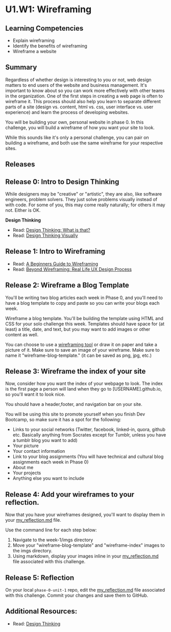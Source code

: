 # U1.W1: Wireframing

## Learning Competencies
- Explain wireframing
- Identify the benefits of wireframing
- Wireframe a website 


## Summary

Regardless of whether design is interesting to you or not, web design
matters to end users of the website and business management.  It's
important to know about so you can work more effectively with other
teams in the organization.  One of the first steps in creating a web page
is often to wireframe it. This process should also help you learn to separate different parts of a site (design vs. content, html vs. css, user interface vs. user experience) and learn the process of developing websites.

You will be building your own, personal website in phase 0. In this challenge, you will build a wireframe of how you want your site to look. 

While this sounds like it's only a personal challenge, you can pair on building a wireframe, and both use the same wireframe for your respective sites. 

## Releases

## Release 0: Intro to Design Thinking

While designers may be "creative" or "artistic", they are also, like
software engineers, problem solvers. They just solve problems visually
instead of with code. For some of you, this may come really naturally;
for others it may not. Either is OK. 
 

**Design Thinking**
- Read: [Design Thinking: What is that?](http://www.fastcompany.com/919258/design-thinking-what)
- Read: [Design Thinking Visually](http://visual.ly/what-design-thinking)

## Release 1: Intro to Wireframing

- Read: [A Beginners Guide to Wireframing](http://webdesign.tutsplus.com/tutorials/a-beginners-guide-to-wireframing--webdesign-7399)
- Read: [Beyond Wireframing: Real Life UX Design Process](http://uxdesign.smashingmagazine.com/2012/08/29/beyond-wireframing-real-life-ux-design-process/)

## Release 2: Wireframe a Blog Template
You'll be writing two blog articles each week in Phase 0, and you'll need to have a blog template to copy and paste so you can write your blogs each week. 

Wireframe a blog template. You'll be building the template using HTML and CSS for your solo challenge this week. Templates should have space for (at least) a title, date, and text, but you may want to add images or other content as well. 

You can choose to use a [wireframing tool](http://mashable.com/2010/07/15/wireframing-tools/) or draw it on paper and take a picture of it. Make sure to save an image of your wireframe. Make sure to name it "wireframe-blog-template." (it can be saved as png, jpg, etc.)

## Release 3: Wireframe the index of your site
Now, consider how you want the index of your webpage to look. The index is the first page a person will land when they go to [USERNAME].github.io, so you'll want it to look nice. 

You should have a header,footer, and navigation bar on your site. 

You will be using this site to promote yourself when you finish Dev Bootcamp, so make sure it has a spot for the following:

  - Links to your social networks (Twitter, facebook, linked-in, quora, github etc. Basically anything from Socrates except for Tumblr, unless you have a tumblr blog you want to add)
  - Your picture
  - Your contact information
  - Link to your blog assignments (You will have technical and cultural blog assignments each week in Phase 0)
  - About me
  - Your projects
  - Anything else you want to include

## Release 4: Add your wireframes to your reflection.

Now that you have your wireframes designed, you'll want to display them in your [my_reflection.md](my_reflection.md) file. 

Use the command line for each step below:
  1. Navigate to the week-1/imgs directory
  2. Move your "wireframe-blog-template" and "wireframe-index" images to the imgs directory.
  3. Using markdown, display your images inline in your [my_reflection.md](my_reflection.md) file associated with this challenge.

## Release 5: Reflection
On your local `phase-0-unit-1` repo, edit the [my_reflection.md](my_reflection.md) file associated with this challenge. Commit your changes and save them to GitHub. 

## Additional Resources:
- Read: [Design Thinking](http://en.wikipedia.org/wiki/Design_thinking)

